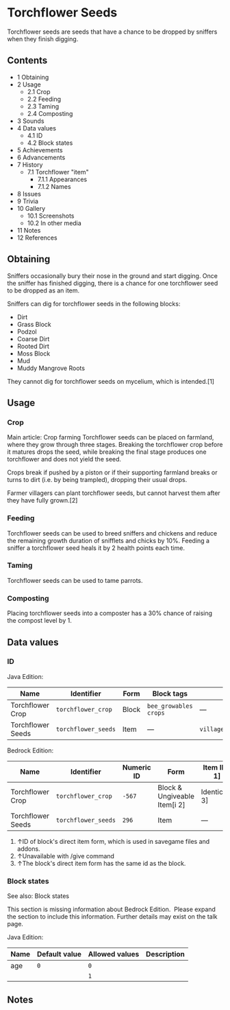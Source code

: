 # Torchflower Seeds
Torchflower seeds are seeds that have a chance to be dropped by sniffers when they finish digging.

## Contents
- 1 Obtaining
- 2 Usage
	- 2.1 Crop
	- 2.2 Feeding
	- 2.3 Taming
	- 2.4 Composting
- 3 Sounds
- 4 Data values
	- 4.1 ID
	- 4.2 Block states
- 5 Achievements
- 6 Advancements
- 7 History
	- 7.1 Torchflower "item"
		- 7.1.1 Appearances
		- 7.1.2 Names
- 8 Issues
- 9 Trivia
- 10 Gallery
	- 10.1 Screenshots
	- 10.2 In other media
- 11 Notes
- 12 References

## Obtaining
Sniffers occasionally bury their nose in the ground and start digging. Once the sniffer has finished digging, there is a chance for one torchflower seed to be dropped as an item.

Sniffers can dig for torchflower seeds in the following blocks:

- Dirt
- Grass Block
- Podzol
- Coarse Dirt
- Rooted Dirt
- Moss Block
- Mud
- Muddy Mangrove Roots

They cannot dig for torchflower seeds on mycelium, which is intended.[1]

## Usage
### Crop
Main article: Crop farming
Torchflower seeds can be placed on farmland, where they grow through three stages. Breaking the torchflower crop before it matures drops the seed, while breaking the final stage produces one torchflower and does not yield the seed.

Crops break if pushed by a piston or if their supporting farmland breaks or turns to dirt (i.e. by being trampled), dropping their usual drops.

Farmer villagers can plant torchflower seeds, but cannot harvest them after they have fully grown.[2]

### Feeding
Torchflower seeds can be used to breed sniffers and chickens and reduce the remaining growth duration of snifflets and chicks by 10%. Feeding a sniffer a torchflower seed heals it by 2 health points each time.

### Taming
Torchflower seeds can be used to tame parrots.

### Composting
Placing torchflower seeds into a composter has a 30% chance of raising the compost level by 1.

## Data values
### ID
Java Edition:

| Name              | Identifier          | Form  | Block tags                  | Item tags                  | Translation key                    |
|-------------------|---------------------|-------|-----------------------------|----------------------------|------------------------------------|
| Torchflower Crop  | `torchflower_crop`  | Block | `bee_growables`<br/>`crops` | —                          | `block.minecraft.torchflower_crop` |
| Torchflower Seeds | `torchflower_seeds` | Item  | —                           | `villager_plantable_seeds` | `item.minecraft.torchflower_seeds` |

Bedrock Edition:

| Name              | Identifier          | Numeric ID | Form                         | Item ID[i 1]   | Translation key               |
|-------------------|---------------------|------------|------------------------------|----------------|-------------------------------|
| Torchflower Crop  | `torchflower_crop`  | `-567`     | Block & Ungiveable Item[i 2] | Identical[i 3] | —                             |
| Torchflower Seeds | `torchflower_seeds` | `296`      | Item                         | —              | `item.torchflower_seeds.name` |

1. ↑ID of block's direct item form, which is used in savegame files and addons.
2. ↑Unavailable with /give command
3. ↑The block's direct item form has the same id as the block.

### Block states
See also: Block states


  

This section is missing information about Bedrock Edition. 
Please expand the section to include this information. Further details may exist on the talk page.


Java Edition:

| Name | Default value | Allowed values | Description |
|------|---------------|----------------|-------------|
| age  | `0`           | `0`            |             |
|      |               | `1`            |             |

## Notes


